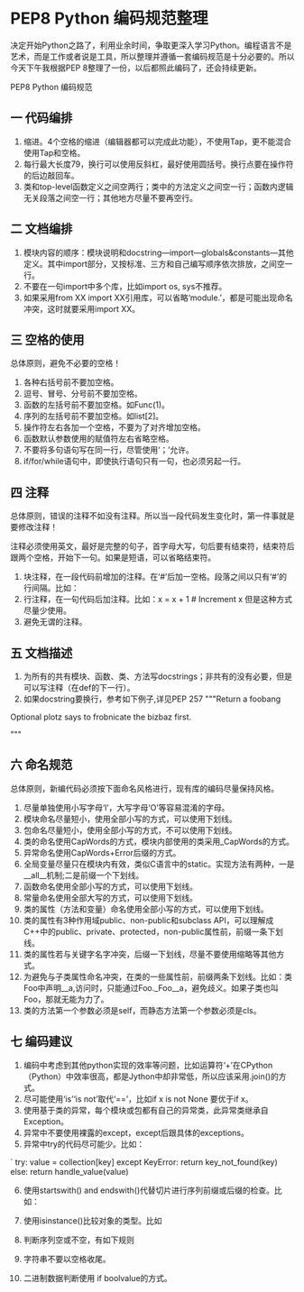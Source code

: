 # PEP8 Python 编码规范整理
决定开始Python之路了，利用业余时间，争取更深入学习Python。编程语言不是艺术，而是工作或者说是工具，所以整理并遵循一套编码规范是十分必要的。所以今天下午我根据PEP 8整理了一份，以后都照此编码了，还会持续更新。

PEP8 Python 编码规范
## 一 代码编排
 1. 缩进。4个空格的缩进（编辑器都可以完成此功能），不使用Tap，更不能混合使用Tap和空格。
 2. 每行最大长度79，换行可以使用反斜杠，最好使用圆括号。换行点要在操作符的后边敲回车。
 3. 类和top-level函数定义之间空两行；类中的方法定义之间空一行；函数内逻辑无关段落之间空一行；其他地方尽量不要再空行。
## 二 文档编排
 1. 模块内容的顺序：模块说明和docstring—import—globals&constants—其他定义。其中import部分，又按标准、三方和自己编写顺序依次排放，之间空一行。
 2. 不要在一句import中多个库，比如import os, sys不推荐。
 3. 如果采用from XX import XX引用库，可以省略‘module.’，都是可能出现命名冲突，这时就要采用import XX。
## 三 空格的使用
 总体原则，避免不必要的空格！
  1. 各种右括号前不要加空格。
  2. 逗号、冒号、分号前不要加空格。
  3. 函数的左括号前不要加空格。如Func(1)。
  4. 序列的左括号前不要加空格。如list[2]。
  5. 操作符左右各加一个空格，不要为了对齐增加空格。
  6. 函数默认参数使用的赋值符左右省略空格。
  7. 不要将多句语句写在同一行，尽管使用‘；’允许。
  8. if/for/while语句中，即使执行语句只有一句，也必须另起一行。
## 四 注释
总体原则，错误的注释不如没有注释。所以当一段代码发生变化时，第一件事就是要修改注释！
  
注释必须使用英文，最好是完整的句子，首字母大写，句后要有结束符，结束符后跟两个空格，开始下一句。如果是短语，可以省略结束符。
1. 块注释，在一段代码前增加的注释。在‘#’后加一空格。段落之间以只有‘#’的行间隔。比如：<br/>
2. 行注释，在一句代码后加注释。比如：x = x + 1			# Increment x
但是这种方式尽量少使用。
3. 避免无谓的注释。
## 五 文档描述
1. 为所有的共有模块、函数、类、方法写docstrings；非共有的没有必要，但是可以写注释（在def的下一行）。
2. 如果docstring要换行，参考如下例子,详见PEP 257
"""Return a foobang

Optional plotz says to frobnicate the bizbaz first.

"""
## 六 命名规范
总体原则，新编代码必须按下面命名风格进行，现有库的编码尽量保持风格。
1. 尽量单独使用小写字母‘l’，大写字母‘O’等容易混淆的字母。
2. 模块命名尽量短小，使用全部小写的方式，可以使用下划线。
3. 包命名尽量短小，使用全部小写的方式，不可以使用下划线。
4. 类的命名使用CapWords的方式，模块内部使用的类采用_CapWords的方式。
5. 异常命名使用CapWords+Error后缀的方式。
6. 全局变量尽量只在模块内有效，类似C语言中的static。实现方法有两种，一是__all__机制;二是前缀一个下划线。
7. 函数命名使用全部小写的方式，可以使用下划线。
8. 常量命名使用全部大写的方式，可以使用下划线。
9. 类的属性（方法和变量）命名使用全部小写的方式，可以使用下划线。
10. 类的属性有3种作用域public、non-public和subclass API，可以理解成C++中的public、private、protected，non-public属性前，前缀一条下划线。
11. 类的属性若与关键字名字冲突，后缀一下划线，尽量不要使用缩略等其他方式。
12. 为避免与子类属性命名冲突，在类的一些属性前，前缀两条下划线。比如：类Foo中声明__a,访问时，只能通过Foo._Foo__a，避免歧义。如果子类也叫Foo，那就无能为力了。
13. 类的方法第一个参数必须是self，而静态方法第一个参数必须是cls。
## 七 编码建议
1. 编码中考虑到其他python实现的效率等问题，比如运算符‘+’在CPython（Python）中效率很高，都是Jython中却非常低，所以应该采用.join()的方式。
2. 尽可能使用‘is’‘is not’取代‘==’，比如if x is not None 要优于if x。
3. 使用基于类的异常，每个模块或包都有自己的异常类，此异常类继承自Exception。
4. 异常中不要使用裸露的except，except后跟具体的exceptions。
5. 异常中try的代码尽可能少。比如：

 ` try:
 value = collection[key]
 except KeyError:
 return key_not_found(key)
 else:
 return handle_value(value)

6. 使用startswith() and endswith()代替切片进行序列前缀或后缀的检查。比如：

7. 使用isinstance()比较对象的类型。比如

8. 判断序列空或不空，有如下规则

9. 字符串不要以空格收尾。
10. 二进制数据判断使用 if boolvalue的方式。
